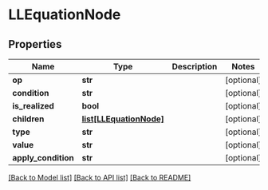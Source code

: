 # LLEquationNode

## Properties
Name | Type | Description | Notes
------------ | ------------- | ------------- | -------------
**op** | **str** |  | [optional] 
**condition** | **str** |  | [optional] 
**is_realized** | **bool** |  | [optional] 
**children** | [**list[LLEquationNode]**](LLEquationNode.md) |  | [optional] 
**type** | **str** |  | [optional] 
**value** | **str** |  | [optional] 
**apply_condition** | **str** |  | [optional] 

[[Back to Model list]](../README.md#documentation-for-models) [[Back to API list]](../README.md#documentation-for-api-endpoints) [[Back to README]](../README.md)


